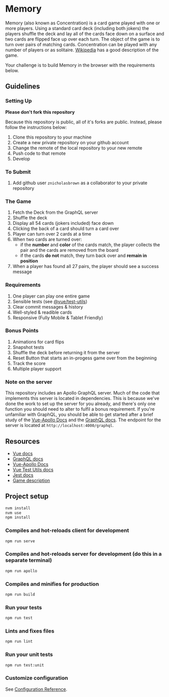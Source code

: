 # Memory

Memory (also known as Concentration) is a card game played with one or more players. Using a standard card deck (including both jokers) the players shuffle the deck and lay all of the cards face down on a surface and two cards are flipped face up over each turn. The object of the game is to turn over pairs of matching cards. Concentration can be played with any number of players or as solitaire. [Wikipedia](<https://en.wikipedia.org/wiki/Concentration_(game)>) has a good description of the game.

Your challenge is to build Memory in the browser with the requirements below.

## Guidelines

### Setting Up
**Please don't fork this repository**

Because this repository is public, all of it's forks are public. Instead, please follow the instructions below:

1. Clone this repository to your machine
2. Create a new private repository on your github account
3. Change the remote of the local repository to your new remote
4. Push code to that remote
5. Develop

### To Submit

1. Add github user `znicholasbrown` as a collaborator to your private repository

### The Game

1. Fetch the Deck from the GraphQL server
2. Shuffle the deck
3. Display all 54 cards (jokers included) face down
4. Clicking the back of a card should turn a card over
5. Player can turn over 2 cards at a time
6. When two cards are turned over:
   - if the **number** and **color** of the cards match, the player collects the pair and the cards are removed from the board
   - if the cards **do not** match, they turn back over and **remain in position**
7. When a player has found all 27 pairs, the player should see a success message

### Requirements

1. One player can play one entire game
2. Sensible tests (see [@vue/test-utils](https://vue-test-utils.vuejs.org/guides/#common-tips))
3. Clear commit messages & history
4. Well-styled & readible cards
5. Responsive (Fully Mobile & Tablet Friendly)

### Bonus Points

1. Animations for card flips
2. Snapshot tests
3. Shuffle the deck before returning it from the server
4. Reset Button that starts an in-progess game over from the beginning
5. Track the score
6. Multiple player support

### Note on the server

This repository includes an Apollo GraphQL server. Much of the code that implements this server is located in dependencies. This is because we've done the work to set up the server for you already, and there's only one function you should need to alter to fulfil a bonus requirement. If you're unfamiliar with GraphQL, you should be able to get started after a brief study of the [Vue-Apollo Docs](https://github.com/Akryum/vue-apollo) and the [GraphQL docs](https://graphql.org/learn/). The endpoint for the server is located at `http://localhost:4000/graphql`.

## Resources

- [Vue docs](https://vuejs.org/v2/guide/)
- [GraphQL docs](https://graphql.org/learn/)
- [Vue-Apollo Docs](https://github.com/Akryum/vue-apollo)
- [Vue Test Utils docs](https://vue-test-utils.vuejs.org/)
- [Jest docs](https://jestjs.io/)
- [Game description](<https://en.wikipedia.org/wiki/Concentration_(game)>)

## Project setup

```bash
nvm install
nvm use
npm install
```

### Compiles and hot-reloads client for development

```bash
npm run serve
```

### Compiles and hot-reloads server for development (do this in a separate terminal)

```bash
npm run apollo
```

### Compiles and minifies for production

```bash
npm run build
```

### Run your tests

```bash
npm run test
```

### Lints and fixes files

```bash
npm run lint
```

### Run your unit tests

```bash
npm run test:unit
```

### Customize configuration

See [Configuration Reference](https://cli.vuejs.org/config/).
